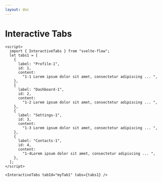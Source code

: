 ```yaml
---
layout: doc
---
```


<script>
  import { InteractiveTabs } from "svelte-flow";
  let tabs1 = [
    {
      label: "Profile-1",
      id: 1,
      content:
        "1-1 Lorem ipsum dolor sit amet, consectetur adipiscing elit, sed do eiusmod tempor incididunt ut labore et dolore magna aliqua. ",
    },
    {
      label: "Dashboard-1",
      id: 2,
      content:
        "1-2 Lorem ipsum dolor sit amet, consectetur adipiscing elit, sed do eiusmod tempor incididunt ut labore et dolore magna aliqua. ",
    },
    {
      label: "Settings-1",
      id: 3,
      content:
        "1-3 Lorem ipsum dolor sit amet, consectetur adipiscing elit, sed do eiusmod tempor incididunt ut labore et dolore magna aliqua. ",
    },
    {
      label: "Contacts-1",
      id: 4,
      content:
        "1-4Lorem ipsum dolor sit amet, consectetur adipiscing elit, sed do eiusmod tempor incididunt ut labore et dolore magna aliqua. ",
    },
  ];
</script>

<h1 class="text-3xl w-full dark:text-white">Interactive Tabs</h1>

<div class="container rounded-xl my-4 mx-auto bg-gradient-to-r bg-white dark:bg-gray-900 border border-gray-200 dark:border-gray-700 p-2 sm:p-6">
  <InteractiveTabs tabId="myTab1" tabs={tabs1} />
</div>

```svelte
<script>
  import { InteractiveTabs } from "svelte-flow";
  let tabs1 = [
    {
      label: "Profile-1",
      id: 1,
      content:
        "1-1 Lorem ipsum dolor sit amet, consectetur adipiscing ... ",
    },
    {
      label: "Dashboard-1",
      id: 2,
      content:
        "1-2 Lorem ipsum dolor sit amet, consectetur adipiscing ... ",
    },
    {
      label: "Settings-1",
      id: 3,
      content:
        "1-3 Lorem ipsum dolor sit amet, consectetur adipiscing ... ",
    },
    {
      label: "Contacts-1",
      id: 4,
      content:
        "1-4Lorem ipsum dolor sit amet, consectetur adipiscing ... ",
    },
  ];
</script>

<InteractiveTabs tabId="myTab1" tabs={tabs1} />
```


